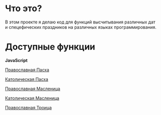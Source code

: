 # Что это?

В этом проекте я делаю код для функций высчитывания различных дат и спецефических праздников на различных языках программирования.

# Доступные функции

**JavaScript**

[Православная Пасха](https://github.com/AlexeiCrystal/calendar-calculator/blob/main/JavaScript-Calculator/Orthodox-Easter.js)

[Католическая Пасха](https://github.com/AlexeiCrystal/calendar-calculator/blob/main/JavaScript-Calculator/Catholic-Easter.js)

[Православная Масленица](https://github.com/AlexeiCrystal/calendar-calculator/blob/main/JavaScript-Calculator/Orthodox-Shrovetide.js)

[Католическая Масленица](https://github.com/AlexeiCrystal/calendar-calculator/blob/main/JavaScript-Calculator/Catholic-Shrovetide.js)

[Православная Троица](https://github.com/AlexeiCrystal/calendar-calculator/blob/main/JavaScript-Calculator/Orthodox-Trinity.js)
